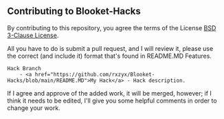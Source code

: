 ## Contributing to Blooket-Hacks

By contributing to this repository, you agree the terms of the License [BSD 3-Clause License](https://github.com/rxzyx/Blooket-Hacks/blob/main/LICENSE).

All you have to do is submit a pull request, and I will review it, please use the correct (and include it) format that's found in README.MD Features.

```
Hack Branch
    - <a href="https://github.com/rxzyx/Blooket-Hacks/blob/main/README.MD">My Hack</a> - Hack description.
```

If I agree and approve of the added work, it will be merged, however; if I think it needs to be edited, I'll give you some helpful comments in order to change your work.
